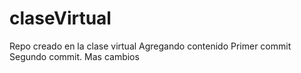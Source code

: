 # claseVirtual
Repo creado en la clase virtual
Agregando contenido
Primer commit
Segundo commit.
Mas cambios